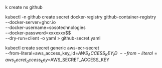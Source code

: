 k create ns github

kubectl -n github create secret docker-registry github-container-registry \
    --docker-server=ghcr.io \
    --docker-username=sosotechnologies \
    --docker-password=xxxxxxx$$ \
    --dry-run=client -o yaml > github-secret.yaml

kubectl create secret generic aws-ecr-secret \
  --from-literal=aws_access_key_id=$AWS_ACCESS_KEY_ID \
  --from-literal=aws_secret_access_key=$AWS_SECRET_ACCESS_KEY